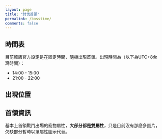 ```yaml
---
layout: page
title: "討伐首領"
permalink: /bosstime/
comments: false
---
```

<script type="text/javascript" src="https://cdnjs.cloudflare.com/ajax/libs/jquery/3.1.1/jquery.min.js"></script>
<script type="text/javascript" src="../js/getURLTag.js"></script>
<script type="text/javascript" src="/js/raidboss.js?102"></script>
<script type="text/javascript" src="/lib/js_raidboss.js?20161006"></script>
<script type="text/javascript" src="/lib/js_pets.js"></script>
<script type="text/javascript">

$(document).ready(function(){
	addBossTimeList();
	$('.bossSearchClass').click(function(){
		$('#boss-label,#boss-team-setting').empty();
		displayBossInfo($(this).data('bossid'));
	});
});

</script>

## 時間表

目前韓版官方設定是在固定時間，隨機出現首領。出現時間為（以下為UTC+8台灣時間）：

- 14:00 - 15:00
- 21:00 - 22:00

## 出現位置

## 首領資訊

<div id="boss-team">
	<ul id="boss-list" class="nav nav-tabs"></ul>
	<div id="boss-info" style="margin-top: 10px;">
		<div id="boss-label"></div>
		<p>基本上首領戰鬥出場的寵物屬性，<strong>大部分都是雙屬性</strong>，只是目前沒有那麼多圖片，欠缺部分暫時以單屬性圖示代替。</p>
		<div id="boss-team-setting"></div>
	</div>
</div>